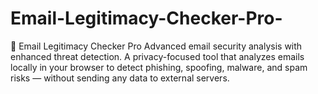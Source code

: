 # Email-Legitimacy-Checker-Pro-
📧 Email Legitimacy Checker Pro Advanced email security analysis with enhanced threat detection. A privacy-focused tool that analyzes emails locally in your browser to detect phishing, spoofing, malware, and spam risks — without sending any data to external servers.
